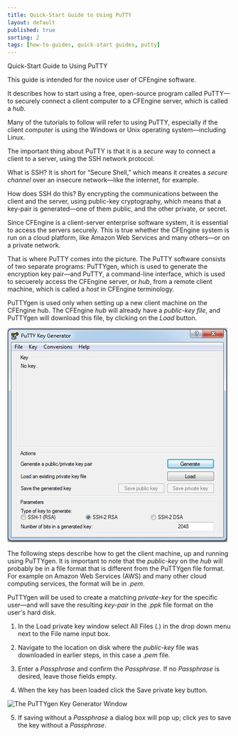 ```yaml
---
title: Quick-Start Guide to Using PuTTY
layout: default
published: true
sorting: 2
tags: [how-to-guides, quick-start guides, putty]
---
```



Quick-Start Guide to Using PuTTY


This guide is intended for the novice user of CFEngine software. 

It describes how to start using a free, open-source program called PuTTY—to securely connect
a client computer to a CFEngine server, which is called a _hub_. 

Many of the tutorials to follow will refer to using PuTTY, especially if the client computer 
is using the Windows or Unix operating system—including Linux.

The important thing about PuTTY is that it is a _secure_ way to connect a client to a server, 
using the  SSH network protocol.

What is SSH? It is short for “Secure Shell,” which means it creates a _secure channel_ over an 
insecure network—like the internet, for example.

How does SSH do this? By encrypting the communications between the client and the server, using 
public-key cryptography, which means that a key-pair is generated—one of them public, and the other 
private, or secret.

Since CFEngine is a client-server enterprise software system, it is essential to access the servers 
securely. This is true whether the CFEngine system is run on a cloud platform, like Amazon Web Services 
and many others—or on a private network.

That is where PuTTY comes into the picture. The PuTTY software consists of two separate programs: 
PuTTYgen, which is used to generate the encryption key pair—and PuTTY, a command-line interface, 
which is used to secuerely access the CFEngine server, or _hub_, from a remote client machine, which is called 
a _host_ in CFEngine terminology.

PuTTYgen is used only when setting up a new client machine on the CFEngine hub. The CFEngine _hub_ will already 
have a _public-key file_, and PuTTYgen will download this file, by clicking on the _Load_ button. 

![The PuTTYgen Interface](puttygen-interface.png)

The following steps describe how to get the client machine, up and running using PuTTYgen.  It is important
to note that the _public-key_ on the _hub_ will probably be in a file format that is different from the PuTTYgen
file format. For example on Amazon Web Services (AWS) and many other cloud computing services, the format will be
in _.pem_. 

PuTTYgen will be used to create a matching _private-key_ for the specific user—and will save the resulting _key-pair_ 
in the _.ppk_ file format on the user's hard disk.

1. In the Load private key window select All Files (*.*) in the drop down menu next to the 
File name input box.

2. Navigate to the location on disk where the _public-key_ file was downloaded in earlier steps, in this case a _.pem_ file.

3. Enter a _Passphrase_ and confirm the _Passphrase_. If no _Passphrase_ is desired, leave those fields empty.

4. When the key has been loaded click the Save private key button.

![The PuTTYgen Key Generator Window](putty-key-generator-window)

5. If saving without a _Passphrase_ a dialog box will pop up; click _yes_ to save the key without a _Passphrase_.









